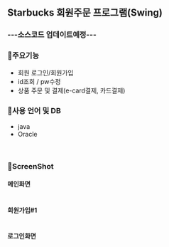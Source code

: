 ## Starbucks 회원주문 프로그램(Swing)
### ---소스코드 업데이트예정---

### 🌱주요기능
  - 회원 로그인/회원가입
  - id조회 / pw수정
  - 상품 주문 및 결제(e-card결제, 카드결제)

### 🌱사용 언어 및 DB
  - java
  - Oracle
<br>

### 🌱ScreenShot <br>
#### 메인화면
<img src=""> <br>
  
#### 회원가입#1
<img src=""> <br>

#### 로그인화면
<img src=""> <br>
